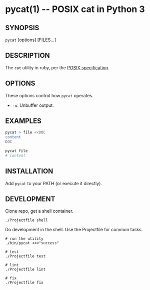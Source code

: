 pycat(1) -- POSIX cat in Python 3
================================================================

## SYNOPSIS

`pycat` [options] [FILES...]

## DESCRIPTION

The `cat` utility in ruby, per the [POSIX specification](http://pubs.opengroup.org/onlinepubs/000095399/utilities/cat.html).

## OPTIONS

These options control how `pycat` operates.

* `-u`:
  Unbuffer output.

## EXAMPLES

```bash
pycat > file <<DOC
content
DOC

pycat file
# content
```

## INSTALLATION

Add `pycat` to your PATH (or execute it directly).

## DEVELOPMENT

Clone repo, get a shell container.

```shell
./Projectfile shell
```

Do development in the shell. Use the Projectfile for common tasks.

```shell
# run the utility
./bin/pycat <<<"success"

# test
./Projectfile test

# lint
./Projectfile lint

# fix
./Projectfile fix
```
